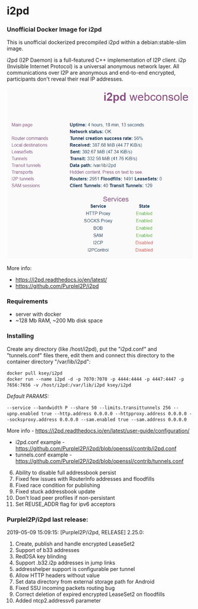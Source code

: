 # i2pd
### Unofficial Docker Image for i2pd
This is unofficial dockerized precompiled i2pd within a debian:stable-slim image.

i2pd (I2P Daemon) is a full-featured C++ implementation of I2P client. i2p (Invisible Internet Protocol) is a universal anonymous network layer. All communications over I2P are anonymous and end-to-end encrypted, participants don't reveal their real IP addresses.

![i2pd](https://raw.githubusercontent.com/MrKsey/i2pd/master/i2pd.PNG)

More info:
- https://i2pd.readthedocs.io/en/latest/
- https://github.com/PurpleI2P/i2pd

### Requirements

* server with docker
* ~128 Mb RAM, ~200 Mb disk space 

### Installing

Create any directory (like /host/i2pd), put the "i2pd.conf" and "tunnels.conf" files there, edit them and connect this directory to the container directory "/var/lib/i2pd":
```
docker pull ksey/i2pd
docker run --name i2pd -d -p 7070:7070 -p 4444:4444 -p 4447:4447 -p 7656:7656 -v /host/i2pd:/var/lib/i2pd ksey/i2pd
```

*Default PARAMS:*
```
--service --bandwidth P --share 50 --limits.transittunnels 256 --upnp.enabled true --http.address 0.0.0.0 --httpproxy.address 0.0.0.0 --socksproxy.address 0.0.0.0 --sam.enabled true --sam.address 0.0.0.0
```
More info - https://i2pd.readthedocs.io/en/latest/user-guide/configuration/

* i2pd.conf example - https://github.com/PurpleI2P/i2pd/blob/openssl/contrib/i2pd.conf 
* tunnels.conf example - https://github.com/PurpleI2P/i2pd/blob/openssl/contrib/tunnels.conf





















6. Ability to disable full addressbook persist
7. Fixed few issues with RouterInfo addresses and floodfills
8. Fixed  race condition for publishing
9. Fixed stuck addressbook update
10. Don't load peer profiles if non-persistant
11. Set REUSE_ADDR flag for ipv6 acceptors















### PurpleI2P/i2pd last release:
2019-05-09 15:09:15: [PurpleI2P/i2pd, RELEASE] 2.25.0:

1. Create, publish and handle encrypted LeaseSet2
2. Support of b33 addresses
3. RedDSA key blinding
4. Support .b32.i2p addresses in jump links
5. addresshelper support is configurable per tunnel
6. Allow HTTP headers without value
7. Set data directory from external storage path for Android
8. Fixed SSU incoming packets routing bug
9. Correct deletion of expired encrypted LeaseSet2 on floodfills
10. Added ntcp2.addressv6 parameter
